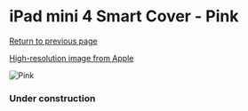 # iPad mini 4 Smart Cover - Pink

[Return to previous page](/ipad_mini4)

[High-resolution image from Apple](https://store.storeimages.cdn-apple.com/8756/as-images.apple.com/is/MKM32?wid=4500&hei=4500&fmt=png)

<div style="width: 384px"><img src="/everysource/MKM32.png" alt="Pink"></div>

### Under construction
